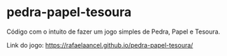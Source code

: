 ﻿# pedra-papel-tesoura

Código com o intuito de fazer um jogo simples de Pedra, Papel e Tesoura.

Link do jogo: https://rafaelaancel.github.io/pedra-papel-tesoura/
